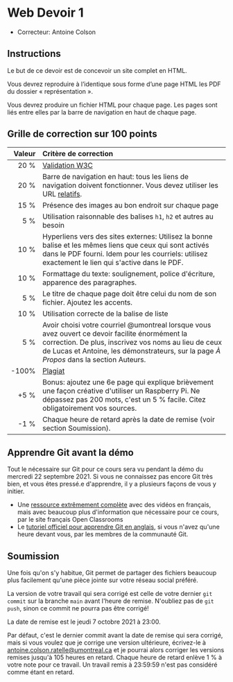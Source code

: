 # Web Devoir 1

* Correcteur: Antoine Colson

## Instructions

Le but de ce devoir est de concevoir un site complet en HTML.

Vous devrez reproduire à l’identique sous forme d’une page HTML les PDF du
dossier « représentation ».

Vous devrez produire un fichier HTML pour chaque page. Les pages sont liés
entre elles par la barre de navigation en haut de chaque page.

## Grille de correction sur 100 points

| Valeur | Critère de correction                                        |
| -----: | :----------------------------------------------------------- |
|   20 % | [Validation W3C](https://validator.w3.org/)                  |
|   20 % | Barre de navigation en haut: tous les liens de navigation doivent fonctionner. Vous devez utiliser les URL [relatifs](https://developer.mozilla.org/fr/docs/Learn/HTML/Introduction_to_HTML/Creating_hyperlinks#url_absolue_vs._url_relative). |
|   15 % | Présence des images au bon endroit sur chaque page           |
|    5 % | Utilisation raisonnable des balises `h1`, `h2` et autres au besoin |
|   10 % | Hyperliens vers des sites externes: Utilisez la bonne balise et les mêmes liens que ceux qui sont activés dans le PDF fourni. Idem pour les courriels: utilisez exactement le lien qui s'active dans le PDF. |
|   10 % | Formattage du texte: soulignement, police d'écriture, apparence des paragraphes. |
|    5 % | Le titre de chaque page doit être celui du nom de son fichier. Ajoutez les accents. |
|   10 % | Utilisation correcte de la balise de liste                   |
|    5 % | Avoir choisi votre courriel @umontreal lorsque vous avez ouvert ce devoir facilite énormément la correction. De plus, inscrivez vos noms au lieu de ceux de Lucas et Antoine, les démonstrateurs, sur la page *À Propos* dans la section Auteurs. |
|  -100% | [Plagiat](https://integrite.umontreal.ca/boite-a-outils/quiz-generaux/) |
|   +5 % | Bonus: ajoutez une 6e page qui explique brièvement une façon créative d'utiliser un Raspberry Pi. Ne dépassez pas 200 mots, c'est un 5 % facile. Citez obligatoirement vos sources. |
|   -1 % | Chaque heure de retard après la date de remise (voir section Soumission). |

## Apprendre Git avant la démo

Tout le nécessaire sur Git pour ce cours sera vu pendant la démo du mercredi 22 septembre 2021. Si vous ne connaissez pas encore Git très bien, et vous êtes pressé.e d'apprendre, il y a plusieurs façons de vous y initier.

* Une [ressource extrêmement complète](https://openclassrooms.com/fr/courses/7162856-gerez-du-code-avec-git-et-github) avec des vidéos en français, mais avec beaucoup plus d'information que nécessaire pour ce cours, par le site français Open Classrooms
* Le [tutoriel officiel pour apprendre Git en anglais](https://git-scm.com/docs/gittutorial), si vous n'avez qu'une heure devant vous, par les membres de la communauté Git.

## Soumission

Une fois qu'on s'y habitue, Git permet de partager des fichiers beaucoup plus facilement qu'une pièce jointe sur votre réseau social préféré.

La version de votre travail qui sera corrigé est celle de votre dernier `git commit` sur la branche `main` avant l'heure de remise. N'oubliez pas de `git push`, sinon ce commit ne pourra pas être corrigé!

La date de remise est le jeudi 7 octobre 2021 à 23:00. 

Par défaut, c'est le dernier commit avant la date de remise qui sera corrigé, mais si vous voulez que je corrige une version ultérieure, écrivez-le à antoine.colson.ratelle@umontreal.ca et je pourrai alors corriger les versions remises jusqu'à 105 heures en retard. Chaque heure de retard enlève 1 % à votre note pour ce travail. Un travail remis à 23:59:59 n'est pas considéré comme étant en retard.
